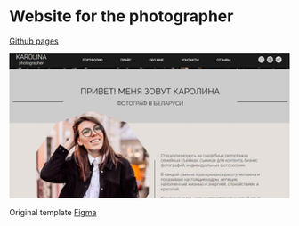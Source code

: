 # Website for the photographer #



[Github pages](https://sergeyvsa.github.io/KAROLINA-photographer/)

![screenshot](img/screenshot.jpg)



Original template [Figma](https://www.figma.com/file/4fYkutLka2NyeGzDNfUodb/WIREFRAMES?t=U402kxu7KtfVWI9N-0)  
